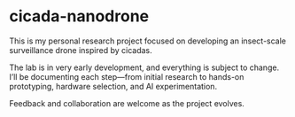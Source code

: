 # cicada-nanodrone

This is my personal research project focused on developing an insect-scale surveillance drone inspired by cicadas.

The lab is in very early development, and everything is subject to change. I’ll be documenting each step—from initial research to hands-on prototyping, hardware selection, and AI experimentation.

Feedback and collaboration are welcome as the project evolves.
